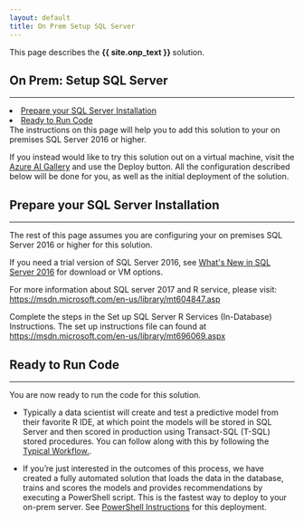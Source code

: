 ```yaml
---
layout: default
title: On Prem Setup SQL Server
---
```

<div class="alert alert-success" role="alert"> This page describes the 
<strong>
{{ site.onp_text }}
</strong>
solution.
</div> 

## On Prem: Setup SQL Server
--------------------------

<div class="row">
    <div class="col-md-6">
        <div class="toc">
            <li><a href="#prepare-your-sql-server-installation">Prepare your SQL Server Installation</a></li>
            <li><a href="#ready-to-run-code">Ready to Run Code</a></li>
        </div>
    </div>
    <div class="col-md-6">
        The instructions on this page will help you to add this solution to your on premises SQL Server 2016 or higher.  
        <p>
        If you instead would like to try this solution out on a virtual machine, visit the <a href="http://aka.ms/campaignoptimization">Azure AI Gallery</a> and use the Deploy button.  All the configuration described below will be done for you, as well as the initial deployment of the solution. </p>
    </div>
</div>

## Prepare your SQL Server Installation
-------------------------------------------

The rest of this page assumes you are configuring your on premises SQL Server 2016 or higher for this solution.

If you need a trial version of SQL Server 2016, see [What's New in SQL Server 2016](https://msdn.microsoft.com/en-us/library/bb500435.aspx) for download or VM options. 

For more information about SQL server 2017 and R service, please visit: <a href="https://msdn.microsoft.com/en-us/library/mt604847.aspx">https://msdn.microsoft.com/en-us/library/mt604847.asp</a>

Complete the steps in the Set up SQL Server R Services (In-Database) Instructions. The set up instructions file can found at  <a href="https://msdn.microsoft.com/en-us/library/mt696069.aspx" target="_blank"> https://msdn.microsoft.com/en-us/library/mt696069.aspx</a>


## Ready to Run Code 
---------------------

You are now ready to run the code for this solution.  

* Typically a data scientist will create and test a predictive model from their favorite R IDE, at which point the models will be stored in SQL Server and then scored in production using Transact-SQL (T-SQL) stored procedures. 
You can follow along with this by following the <a href="Typical.html">Typical Workflow.</a>.

* If you’re just interested in the outcomes of this process, we have created a fully automated solution that loads the data in the database, trains and scores the models and provides recommendations by executing a PowerShell script. This is the fastest way to deploy to your on-prem server. See <a href="Powershell_Instructions.html">PowerShell Instructions</a> for this deployment.
	